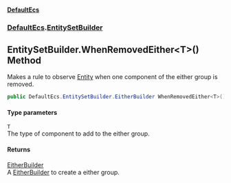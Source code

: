 #### [DefaultEcs](./index.md 'index')
### [DefaultEcs](./DefaultEcs.md 'DefaultEcs').[EntitySetBuilder](./DefaultEcs-EntitySetBuilder.md 'DefaultEcs.EntitySetBuilder')
## EntitySetBuilder.WhenRemovedEither&lt;T&gt;() Method
Makes a rule to observe [Entity](./DefaultEcs-Entity.md 'DefaultEcs.Entity') when one component of the either group is removed.  
```csharp
public DefaultEcs.EntitySetBuilder.EitherBuilder WhenRemovedEither<T>();
```
#### Type parameters
<a name='DefaultEcs-EntitySetBuilder-WhenRemovedEither-T-()-T'></a>
`T`  
The type of component to add to the either group.  
  
#### Returns
[EitherBuilder](./DefaultEcs-EntitySetBuilder-EitherBuilder.md 'DefaultEcs.EntitySetBuilder.EitherBuilder')  
A [EitherBuilder](./DefaultEcs-EntitySetBuilder-EitherBuilder.md 'DefaultEcs.EntitySetBuilder.EitherBuilder') to create a either group.  
